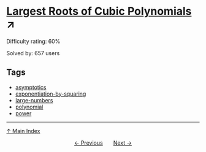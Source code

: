 # [Largest Roots of Cubic Polynomials](https://projecteuler.net/problem=356) ↗️

Difficulty rating: 60%

Solved by: 657 users
## Tags

- [asymptotics](../tags/asymptotics.md)
- [exponentiation-by-squaring](../tags/exponentiation-by-squaring.md)
- [large-numbers](../tags/large-numbers.md)
- [polynomial](../tags/polynomial.md)
- [power](../tags/power.md)



---

[↑ Main Index](../README.md)


<div align=center><a href='355.md'>← Previous</a> &nbsp;&nbsp; &nbsp;&nbsp;  <a href='357.md'>Next →</a></div>
